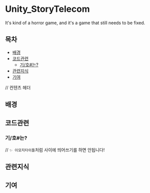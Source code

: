 # Unity_StoryTelecom
 It's kind of a horror game, and it's a game that still needs to be fixed.

## 목차
- [배경](#배경)
- [코드관련](#코드관련)
	- [기/호#는?](#기호는)
- [관련지식](#관련지식)
- [기여](#기여)


// 컨텐츠 헤더
## 배경
## 코드관련
### 기/호#는?
// `✨ 이모지타이틀`처럼 사이에 띄어쓰기를 하면 안됩니다! 
## 관련지식 
## 기여
